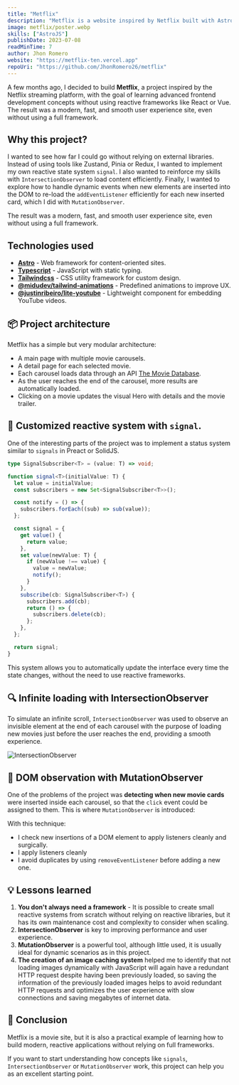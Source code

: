 ```yaml
---
title: "Metflix"
description: "Metflix is a website inspired by Netflix built with Astro, TypeScript, and Tailwind CSS. It explores how to implement custom reactivity, load content dynamically with IntersectionObserver, and handle dynamic events with MutationObserver."
image: metflix/poster.webp
skills: ["AstroJS"]
publishDate: 2023-07-08
readMinTime: 7
author: Jhon Romero
website: "https://metflix-ten.vercel.app"
repoUri: "https://github.com/JhonRomero26/metflix"
---
```


A few months ago, I decided to build **Metflix**, a project inspired by the Netflix streaming platform, with the goal of learning advanced frontend development concepts without using reactive frameworks like React or Vue. The result was a modern, fast, and smooth user experience site, even without using a full framework.

## Why this project?

I wanted to see how far I could go without relying on external libraries. Instead of using tools like Zustand, Pinia or Redux, I wanted to implement my own reactive state system `signal`. I also wanted to reinforce my skills with `IntersectionObserver` to load content efficiently. Finally, I wanted to explore how to handle dynamic events when new elements are inserted into the DOM to re-load the `addEventListener` efficiently for each new inserted card, which I did with `MutationObserver`.

The result was a modern, fast, and smooth user experience site, even without using a full framework.

## Technologies used

- <a href="https://astro.build/" target="_blank">**Astro**</a> - Web framework for content-oriented sites.
- <a href="https://www.typescriptlang.org/" target="_blank">**Typescript**</a> - JavaScript with static typing.
- <a href="https://tailwindcss.com/" target="_blank">**Tailwindcss**</a> - CSS utility framework for custom design.
- <a href="https://github.com/midudev/tailwind-animations" target="_blank">**@midudev/tailwind-animations**</a> - Predefined animations to improve UX.
- <a href="https://github.com/justinribeiro/lite-youtube" target="_blank">**@justinribeiro/lite-youtube**</a> - Lightweight component for embedding YouTube videos.

## 📦 Project architecture

Metflix has a simple but very modular architecture:

- A main page with multiple movie carousels.
- A detail page for each selected movie.
- Each carousel loads data through an API <a href="https://developer.themoviedb.org" target="_blank">The Movie Database</a>.
- As the user reaches the end of the carousel, more results are automatically loaded.
- Clicking on a movie updates the visual Hero with details and the movie trailer.

## 🔄 Customized reactive system with `signal`.

One of the interesting parts of the project was to implement a status system similar to `signals` in Preact or SolidJS.

```ts title="/src/utils/signal.ts"
type SignalSubscriber<T> = (value: T) => void;

function signal<T>(initialValue: T) {
  let value = initialValue;
  const subscribers = new Set<SignalSubscriber<T>>();

  const notify = () => {
    subscribers.forEach((sub) => sub(value));
  };

  const signal = {
    get value() {
      return value;
    },
    set value(newValue: T) {
      if (newValue !== value) {
        value = newValue;
        notify();
      }
    },
    subscribe(cb: SignalSubscriber<T>) {
      subscribers.add(cb);
      return () => {
        subscribers.delete(cb);
      };
    },
  };

  return signal;
}
```

This system allows you to automatically update the interface every time the state changes, without the need to use reactive frameworks.

## 🔍 Infinite loading with IntersectionObserver

To simulate an infinite scroll, `IntersectionObserver` was used to observe an invisible element at the end of each carousel with the purpose of loading new movies just before the user reaches the end, providing a smooth experience.

![IntersectionObserver](/images/projects/metflix/metflix-lazy-load.gif)

## 🧠 DOM observation with MutationObserver

One of the problems of the project was **detecting when new movie cards** were inserted inside each carousel, so that the `click` event could be assigned to them. This is where `MutationObserver` is introduced:

With this technique:

- I check new insertions of a DOM element to apply listeners cleanly and surgically.
- I apply listeners cleanly
- I avoid duplicates by using `removeEventListener` before adding a new one.

## 💡 Lessons learned

1. **You don't always need a framework** - It is possible to create small reactive systems from scratch without relying on reactive libraries, but it has its own maintenance cost and complexity to consider when scaling.
2. **IntersectionObserver** is key to improving performance and user experience.
3. **MutationObserver** is a powerful tool, although little used, it is usually ideal for dynamic scenarios as in this project.
4. **The creation of an image caching system** helped me to identify that not loading images dynamically with JavaScript will again have a redundant HTTP request despite having been previously loaded, so saving the information of the previously loaded images helps to avoid redundant HTTP requests and optimizes the user experience with slow connections and saving megabytes of internet data.

## 📝 Conclusion

Metflix is a movie site, but it is also a practical example of learning how to build modern, reactive applications without relying on full frameworks.

If you want to start understanding how concepts like `signals`, `IntersectionObserver` or `MutationObserver` work, this project can help you as an excellent starting point.
